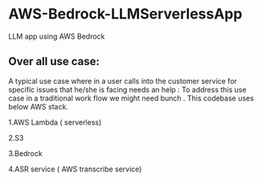 # AWS-Bedrock-LLMServerlessApp
LLM app using AWS Bedrock
## Over all  use case:

A typical use case where in a user calls into the customer service for specific issues that he/she is facing needs an help : To address this use case in a 
traditional work flow we might need bunch . This codebase uses below AWS stack.

1.AWS Lambda ( serverless)

2.S3

3.Bedrock

4.ASR service ( AWS transcribe service)
